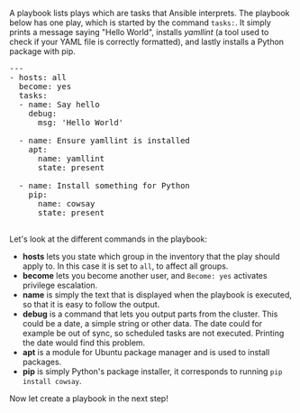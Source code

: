 
A playbook lists plays which are tasks that Ansible interprets. The playbook below has one play, which is started by the command `tasks:`. It simply prints a message saying "Hello World", installs _yamllint_ (a tool used to check if your YAML file is correctly formatted), and lastly installs a Python package with pip.

<pre class="file"
 data-filename="./playbook.yml"
  data-target="replace">
---
- hosts: all
  become: yes
  tasks:
  - name: Say hello
    debug:
      msg: 'Hello World'

  - name: Ensure yamllint is installed
    apt:
      name: yamllint
      state: present

  - name: Install something for Python
    pip:
      name: cowsay
      state: present

</pre>

Let's look at the different commands in the playbook:
- __hosts__ lets you state which group in the inventory that the play should apply to. In this case it is set to `all`, to affect all groups.
- __become__ lets you become another user, and `Become: yes` activates privilege escalation.
- __name__ is simply the text that is displayed when the playbook is executed, so that it is easy to follow the output.
- __debug__ is a command that lets you output parts from the cluster. This could be a date, a simple string or other data. The date could for example be out of sync, so scheduled tasks are not executed. Printing the date would find this problem.
- __apt__ is a module for Ubuntu package manager and is used to install packages.
- __pip__ is simply Python's package installer, it corresponds to running `pip install cowsay`.


Now let create a playbook in the next step!
